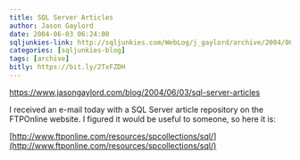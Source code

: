 ```yaml
---
title: SQL Server Articles
author: Jason Gaylord
date: 2004-06-03 06:24:00
sqljunkies-link: http://sqljunkies.com/WebLog/j_gaylord/archive/2004/06.aspx
categories: [sqljunkies-blog]
tags: [archive]
bitly: https://bit.ly/2TxFZDH
---
```


https://www.jasongaylord.com/blog/2004/06/03/sql-server-articles

I received an e-mail today with a SQL Server article repository on the FTPOnline website. I figured it would be useful to someone, so here it is:  
  
[http://www.ftponline.com/resources/spcollections/sql/](http://www.ftponline.com/resources/spcollections/sql/)